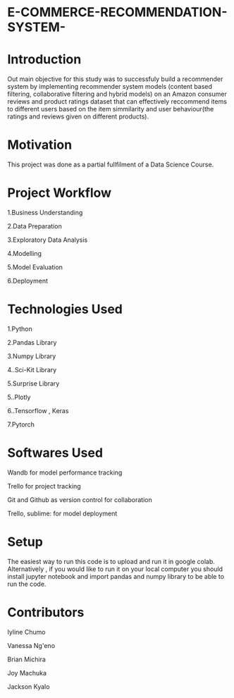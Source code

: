 # E-COMMERCE-RECOMMENDATION-SYSTEM-

# Introduction

Out main objective for this study was to successfuly build a recommender system by implementing recommender system models (content based filtering, collaborative filtering and hybrid models) on an Amazon consumer reviews and product ratings dataset that can effectively reccommend items to different users based on the item simmilarity and user behaviour(the ratings and reviews given on different products).

# Motivation

This project was done as a partial fullfilment of a Data Science Course.

# Project Workflow

1.Business Understanding

2.Data Preparation

3.Exploratory Data Analysis

4.Modelling

5.Model Evaluation

6.Deployment

# Technologies Used

1.Python

2.Pandas Library

3.Numpy Library

4..Sci-Kit Library

5.Surprise Library

5..Plotly

6..Tensorflow , Keras

7.Pytorch

# Softwares Used

Wandb for model performance tracking

Trello for project tracking

Git and Github as version control for collaboration

Trello, sublime: for model deployment

# Setup
The easiest way to run this code is to upload and run it in google colab. Alternatively , if you would like to run it on your local computer you should install jupyter notebook and import pandas and numpy library to be able to run the code.

# Contributors

Iyline Chumo

Vanessa Ng'eno

Brian Michira

Joy Machuka

Jackson Kyalo













